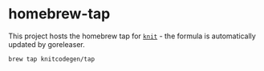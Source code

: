 # homebrew-tap
This project hosts the homebrew tap for [`knit`](https://github.com/knitcodegen/knit) - the formula is automatically updated by goreleaser.

```shell
brew tap knitcodegen/tap
```


